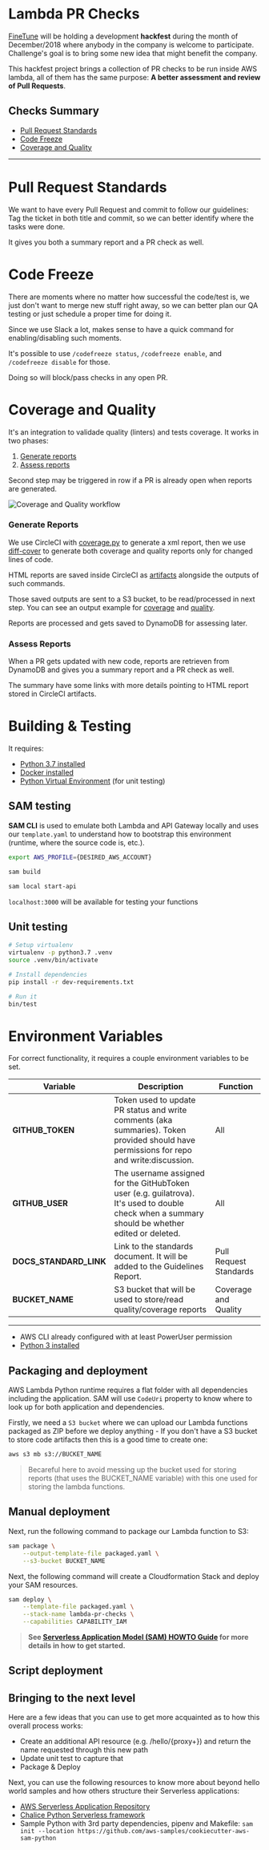 # Lambda PR Checks

[FineTune](https://www.finetunelearning.com/) will be holding a development **hackfest** during the month of December/2018 where anybody in the company is welcome to participate. Challenge's goal is to bring some new idea that might benefit the company.

This hackfest project brings a collection of PR checks to be run inside AWS lambda, all of them has the same purpose: **A better assessment and review of Pull Requests**.

## Checks Summary

- [Pull Request Standards](#Pull-Request-Standards)
- [Code Freeze](#Code-Freeze)
- [Coverage and Quality](#Coverage-and-Quality)

---

# Pull Request Standards

We want to have every Pull Request and commit to follow our guidelines: Tag the ticket in both title and commit, so we can better identify where the tasks were done.

It gives you both a summary report and a PR check as well.

# Code Freeze

There are moments where no matter how successful the code/test is, we just don't want to merge new stuff right away, so we can better plan our QA testing or just schedule a proper time for doing it.

Since we use Slack a lot, makes sense to have a quick command for enabling/disabling such moments.

It's possible to use
`/codefreeze status`, `/codefreeze enable`, and `/codefreeze disable` for those.

Doing so will block/pass checks in any open PR.

# Coverage and Quality

It's an integration to validade quality (linters) and tests coverage. It works in two phases:

1. [Generate reports](#Generate-Reports)
2. [Assess reports](#Assess-Reports)

Second step may be triggered in row if a PR is already open when reports are generated.

![Coverage and Quality workflow](docs/coverage-quality-diagram.png)

### Generate Reports

We use CircleCI with [coverage.py](https://github.com/nedbat/coveragepy) to generate a xml report, then we use [diff-cover](https://github.com/Bachmann1234/diff-cover) to generate both coverage and quality reports only for changed lines of code.

HTML reports are saved inside CircleCI as [artifacts](https://circleci.com/docs/2.0/artifacts/) alongside the outputs of such commands.

Those saved outputs are sent to a S3 bucket, to be read/processed in next step. You can see an output example for [coverage](tests/payloads/covdiff.txt) and [quality](tests/payloads/qualitydiff.txt).

Reports are processed and gets saved to DynamoDB for assessing later.

### Assess Reports

When a PR gets updated with new code, reports are retrieven from DynamoDB and gives you a summary report and a PR check as well.

The summary have some links with more details pointing to HTML report stored in CircleCI artifacts.

# Building & Testing

It requires:
* [Python 3.7 installed](https://www.python.org/downloads/)
* [Docker installed](https://www.docker.com/community-edition)
* [Python Virtual Environment](http://docs.python-guide.org/en/latest/dev/virtualenvs/) (for unit testing)


## SAM testing

**SAM CLI** is used to emulate both Lambda and API Gateway locally and uses our `template.yaml` to understand how to bootstrap this environment (runtime, where the source code is, etc.).

```bash
export AWS_PROFILE={DESIRED_AWS_ACCOUNT}

sam build

sam local start-api
```

`localhost:3000` will be available for testing your functions

## Unit testing

```bash
# Setup virtualenv
virtualenv -p python3.7 .venv
source .venv/bin/activate

# Install dependencies
pip install -r dev-requirements.txt

# Run it
bin/test
```

# Environment Variables

For correct functionality, it requires a couple environment variables to be set.

| Variable | Description | Function |
|---|---|---|
| **GITHUB_TOKEN** | Token used to update PR status and write comments (aka summaries). Token provided should have permissions for repo and write:discussion. | All |
| **GITHUB_USER** | The username assigned for the GitHubToken user (e.g. guilatrova). It's used to double check when a summary should be whether edited or deleted. | All |
| **DOCS_STANDARD_LINK** | Link to the standards document. It will be added to the Guidelines Report. | Pull Request Standards |
| **BUCKET_NAME** | S3 bucket that will be used to store/read quality/coverage reports | Coverage and Quality |

---

* AWS CLI already configured with at least PowerUser permission
* [Python 3 installed](https://www.python.org/downloads/)


## Packaging and deployment

AWS Lambda Python runtime requires a flat folder with all dependencies including the application. SAM will use `CodeUri` property to know where to look up for both application and dependencies.

Firstly, we need a `S3 bucket` where we can upload our Lambda functions packaged as ZIP before we deploy anything - If you don't have a S3 bucket to store code artifacts then this is a good time to create one:

```bash
aws s3 mb s3://BUCKET_NAME
```

> Becareful here to avoid messing up the bucket used for storing reports (that uses the BUCKET_NAME variable) with this one used for storing the lambda functions.

## Manual deployment

Next, run the following command to package our Lambda function to S3:

```bash
sam package \
    --output-template-file packaged.yaml \
    --s3-bucket BUCKET_NAME
```

Next, the following command will create a Cloudformation Stack and deploy your SAM resources.

```bash
sam deploy \
    --template-file packaged.yaml \
    --stack-name lambda-pr-checks \
    --capabilities CAPABILITY_IAM
```

> **See [Serverless Application Model (SAM) HOWTO Guide](https://github.com/awslabs/serverless-application-model/blob/master/HOWTO.md) for more details in how to get started.**

## Script deployment




## Bringing to the next level

Here are a few ideas that you can use to get more acquainted as to how this overall process works:

* Create an additional API resource (e.g. /hello/{proxy+}) and return the name requested through this new path
* Update unit test to capture that
* Package & Deploy

Next, you can use the following resources to know more about beyond hello world samples and how others structure their Serverless applications:

* [AWS Serverless Application Repository](https://aws.amazon.com/serverless/serverlessrepo/)
* [Chalice Python Serverless framework](https://github.com/aws/chalice)
* Sample Python with 3rd party dependencies, pipenv and Makefile: ``sam init --location https://github.com/aws-samples/cookiecutter-aws-sam-python``
